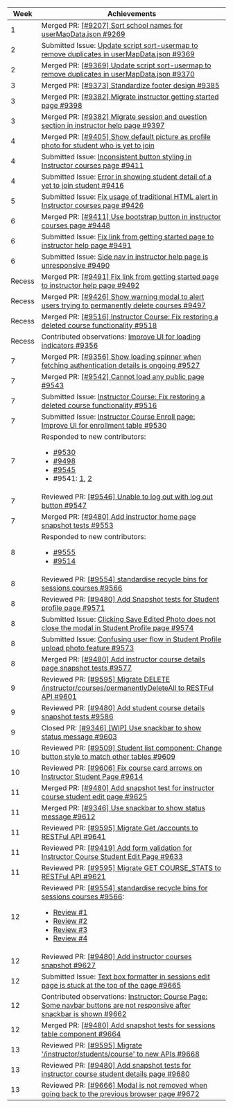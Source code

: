 Week | Achievements
---- | ------------
1 | Merged PR: [[#9207] Sort school names for userMapData.json #9269](https://github.com/TEAMMATES/teammates/pull/9269)
2 | Submitted Issue: [Update script sort-usermap to remove duplicates in userMapData.json #9369](https://github.com/TEAMMATES/teammates/issues/9369)
2 | Merged PR: [[#9369] Update script sort-usermap to remove duplicates in userMapData.json #9370](https://github.com/TEAMMATES/teammates/pull/9370)
3 | Merged PR: [[#9373] Standardize footer design #9385](https://github.com/TEAMMATES/teammates/pull/9385)
3 | Merged PR: [[#9382] Migrate instructor getting started page #9398](https://github.com/TEAMMATES/teammates/pull/9398)
3 | Merged PR: [[#9382] Migrate session and question section in instructor help page #9397](https://github.com/TEAMMATES/teammates/pull/9397)
4 | Merged PR: [[#9405] Show default picture as profile photo for student who is yet to join ](https://github.com/TEAMMATES/teammates/pull/9414)
4 | Submitted Issue: [Inconsistent button styling in Instructor courses page #9411](https://github.com/TEAMMATES/teammates/issues/9411)
4 | Submitted Issue: [Error in showing student detail of a yet to join student #9416](https://github.com/TEAMMATES/teammates/issues/9416)
5 | Submitted Issue: [Fix usage of traditional HTML alert in Instructor courses page #9426](https://github.com/TEAMMATES/teammates/issues/9426)
6 | Merged PR: [[#9411] Use bootstrap button in instructor courses page #9448](https://github.com/TEAMMATES/teammates/pull/9448)
6 | Submitted Issue: [Fix link from getting started page to instructor help page #9491](https://github.com/TEAMMATES/teammates/issues/9491)
6 | Submitted Issue: [Side nav in instructor help page is unresponsive #9490](https://github.com/TEAMMATES/teammates/issues/9490)
Recess | Merged PR: [[#9491] Fix link from getting started page to instructor help page #9492](https://github.com/TEAMMATES/teammates/pull/9492)
Recess | Merged PR: [[#9426] Show warning modal to alert users trying to permanently delete courses #9497](https://github.com/TEAMMATES/teammates/pull/9497)
Recess | Merged PR: [[#9516] Instructor Course: Fix restoring a deleted course functionality #9518](https://github.com/TEAMMATES/teammates/pull/9518)
Recess | Contributed observations: [Improve UI for loading indicators #9356](https://github.com/TEAMMATES/teammates/issues/9356#issuecomment-468240902)
7 | Merged PR: [[#9356] Show loading spinner when fetching authentication details is ongoing #9527](https://github.com/TEAMMATES/teammates/pull/9527)
7 | Merged PR: [[#9542] Cannot load any public page #9543](https://github.com/TEAMMATES/teammates/pull/9543)
7 | Submitted Issue: [Instructor Course: Fix restoring a deleted course functionality #9516](https://github.com/TEAMMATES/teammates/issues/9516)
7 | Submitted Issue: [Instructor Course Enroll page: Improve UI for enrollment table #9530](https://github.com/TEAMMATES/teammates/issues/9530)
7 | Responded to new contributors: <ul><li> [#9530](https://github.com/TEAMMATES/teammates/issues/9530#issuecomment-469044652) </li> <li> [#9498](https://github.com/TEAMMATES/teammates/pull/9498#issuecomment-467044070) </li> <li> [#9545](https://github.com/TEAMMATES/teammates/issues/9545) </li> <li> #9541: [1](https://github.com/TEAMMATES/teammates/issues/9541#issuecomment-470048918), [2](https://github.com/TEAMMATES/teammates/issues/9541#issuecomment-470058349) </li>
7 | Reviewed PR: [[#9546] Unable to log out with log out button #9547](https://github.com/TEAMMATES/teammates/pull/9547)
7 | Merged PR: [[#9480] Add instructor home page snapshot tests #9553](https://github.com/TEAMMATES/teammates/pull/9553)
8 | Responded to new contributors: <ul><li> [#9555](https://github.com/TEAMMATES/teammates/pull/9555#issuecomment-471182180) </li> <li> [#9514](https://github.com/TEAMMATES/teammates/issues/9514#issuecomment-471843634)
8 | Reviewed PR: [[#9554] standardise recycle bins for sessions courses #9566](https://github.com/TEAMMATES/teammates/pull/9566)
8 | Reviewed PR: [[#9480] Add Snapshot tests for Student profile page #9571](https://github.com/TEAMMATES/teammates/pull/9571)
8 | Submitted Issue: [Clicking Save Edited Photo does not close the modal in Student Profile page #9574](https://github.com/TEAMMATES/teammates/issues/9574)
8 | Submitted Issue: [Confusing user flow in Student Profile upload photo feature #9573](https://github.com/TEAMMATES/teammates/issues/9573)
8 | Merged PR: [[#9480] Add instructor course details page snapshot tests #9577](https://github.com/TEAMMATES/teammates/pull/9577)
9 | Reviewed PR: [[#9595] Migrate DELETE /instructor/courses/permanentlyDeleteAll to RESTFul API #9601](https://github.com/TEAMMATES/teammates/pull/9601)
9 | Reviewed PR: [[#9480] Add student course details snapshot tests #9586](https://github.com/TEAMMATES/teammates/pull/9586)
9 | Closed PR: [[#9346] [WIP] Use snackbar to show status message #9603](https://github.com/TEAMMATES/teammates/pull/9603)
10 | Reviewed PR: [[#9509] Student list component: Change button style to match other tables #9609](https://github.com/TEAMMATES/teammates/pull/9609)
10 | Reviewed PR: [[#9606] Fix course card arrows on Instructor Student Page #9614](https://github.com/TEAMMATES/teammates/pull/9614)
11 | Merged PR: [[#9480] Add snapshot test for instructor course student edit page #9625](https://github.com/TEAMMATES/teammates/pull/9625)
11 | Merged PR: [[#9346] Use snackbar to show status message #9612](https://github.com/TEAMMATES/teammates/pull/9612)
11 | Reviewed PR: [[#9595] Migrate Get /accounts to RESTFul API #9641](https://github.com/TEAMMATES/teammates/pull/9641)
11 | Reviewed PR: [[#9419] Add form validation for Instructor Course Student Edit Page #9633](https://github.com/TEAMMATES/teammates/pull/9633)
11 | Reviewed PR: [[#9595] Migrate GET COURSE_STATS to RESTFul API #9621](https://github.com/TEAMMATES/teammates/pull/9621)
12 | Reviewed PR: [[#9554] standardise recycle bins for sessions courses #9566](https://github.com/TEAMMATES/teammates/pull/9566): <ul><li>[Review #1](https://github.com/TEAMMATES/teammates/pull/9566#pullrequestreview-222593922)</li><li>[Review #2](https://github.com/TEAMMATES/teammates/pull/9566#pullrequestreview-223532228)</li><li>[Review #3](https://github.com/TEAMMATES/teammates/pull/9566#pullrequestreview-223973437)</li><li>[Review #4](https://github.com/TEAMMATES/teammates/pull/9566#pullrequestreview-224735932)</li>
12 | Reviewed PR: [[#9480] Add instructor courses snapshot #9627](https://github.com/TEAMMATES/teammates/pull/9627)
12 | Submitted Issue: [Text box formatter in sessions edit page is stuck at the top of the page #9665](https://github.com/TEAMMATES/teammates/issues/9665)
12 | Contributed observations: [Instructor: Course Page: Some navbar buttons are not responsive after snackbar is shown #9662](https://github.com/TEAMMATES/teammates/issues/9662#issuecomment-482060366)
12 | Merged PR: [[#9480] Add snapshot tests for sessions table component #9664](https://github.com/TEAMMATES/teammates/pull/9664)
13 | Reviewed PR: [[#9595] Migrate '/instructor/students/course' to new APIs #9668](https://github.com/TEAMMATES/teammates/pull/9668)
13 | Reviewed PR: [[#9480] Add snapshot tests for instructor course student details page #9680](https://github.com/TEAMMATES/teammates/pull/9680)
13 | Reviewed PR: [[#9666] Modal is not removed when going back to the previous browser page #9672](https://github.com/TEAMMATES/teammates/pull/9672)